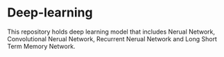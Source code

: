 # Deep-learning

This repository holds deep learning model that includes Nerual Network, Convolutional Nerual Network, Recurrent Nerual Network and Long Short Term Memory Network.

